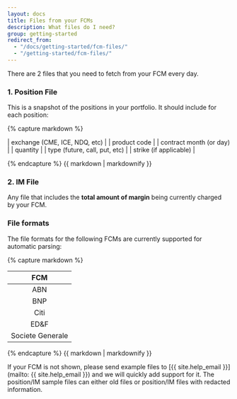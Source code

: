 ```yaml
---
layout: docs
title: Files from your FCMs
description: What files do I need?
group: getting-started
redirect_from:
  - "/docs/getting-started/fcm-files/"
  - "/getting-started/fcm-files/"
---
```


There are 2 files that you need to fetch from your FCM every day.

### 1. Position File

This is a snapshot of the positions in your portfolio. It should include for each position:

<div class="half-table">
{% capture markdown %}

| exchange (CME, ICE, NDQ, etc) |
| product code |
| contract month (or day) |
| quantity |
| type (future, call, put, etc) |
| strike (if applicable) |

{% endcapture %}
{{ markdown | markdownify }}
</div>

### 2. IM File

Any file that includes the **total amount of margin** being currently charged by your FCM.

### File formats

The file formats for the following FCMs are currently supported for automatic parsing:
<div class="half-table">
{% capture markdown %}

| FCM              |
|:----------------:|
| ABN              |
| BNP              |
| Citi             |
| ED&F             |
| Societe Generale |

{% endcapture %}
{{ markdown | markdownify }}
</div>

If your FCM is not shown, please send example files to [{{ site.help_email }}](mailto: {{ site.help_email }}) and we will quickly add support for it. The position/IM sample files can either old files or position/IM files with redacted information.